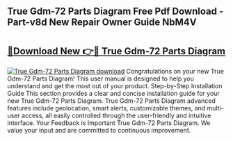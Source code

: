 ## True Gdm-72 Parts Diagram Free Pdf Download - Part-v8d New Repair Owner Guide NbM4V

# <h2><a href="http://dfhv52.blite.top/?on=True+Gdm-72+Parts+Diagram">🔗Download New 👉🔴 True Gdm-72 Parts Diagram</a></h2>

[![True Gdm-72 Parts Diagram download](https://i.imgur.com/lujVjoI.png)](http://dfhv52.blite.top/?on=True+Gdm-72+Parts+Diagram)
Congratulations on your new True Gdm-72 Parts Diagram! This user manual is designed to help you understand and get the most out of your product. Step-by-Step Installation Guide This section provides a clear and concise installation guide for your new True Gdm-72 Parts Diagram. True Gdm-72 Parts Diagram advanced features include geolocation, smart alerts, customizable themes, and multi-user access, all easily controlled through the user-friendly and intuitive interface. Your Feedback is Important True Gdm-72 Parts Diagram. We value your input and are committed to continuous improvement.

